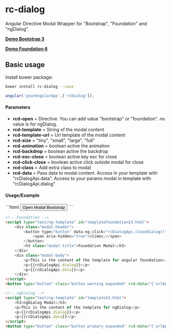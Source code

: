 # rc-dialog

Angular Directive Modal Wrapper for "Bootstrap", "Foundation" and "ngDialog". 

**[Demo Bootstrap 3][]**

**[Demo Foundation 6][]**

Basic usage
---------------
Install bower package:
```bash
bower install rc-dialog --save
```

```javascript
angular('yourAngularApp',['rcDialog']);
```

<h4>Parameters</h4>

- **rcd-open** = Directive. You can add value "bootstrap" or "foundation". no value is for ngDialog.
- **rcd-template** = String of the modal content
- **rcd-template-url** = Url template of the modal content
- **rcd-size** = "tiny", "small", "large", "full"
- **rcd-animation** = boolean active the animation
- **rcd-backdrop** = boolean active the backdrop
- **rcd-esc-close** = boolean active key esc for close
- **rcd-click-close** = boolean active click outside modal for close
- **rcd-class** = Add extra class to modal 
- **rcd-data** = Pass data to modal content. 
  Access in your template with "rcDialogApi.data". 
  Access to your params modal in template with "rcDialogApi.dialog"


<h4>Usage/Example</h4>
```html
<!-- Bootstrap -->
<script type="text/ng-template" id="templateBootstrapId.html">
    <div class="modal-header">
        <button type="button" data-ng-click="rcDialogApi.closeDialog()" class="close" aria-label="Close">
            <span aria-hidden="true">&times;</span>
        </button>
        <h3 class="modal-title">Bootstrap Modal</h3>
    </div>
    <div class="modal-body">
        <p>This is the content of the template for angular bootstrap</p>
        <p>{{rcDialogApi.dialog}}</p>
        <p>{{rcDialogApi.data}}</p>
    </div>
</script>
<button type="button" class="btn btn-warning btn-block" rcd-data="{'urlApi':'http://api.com'}" rcd-open="bootstrap" rcd-template-url="templateBootstrapId.html" rcd-backdrop="true">Open Modal Bootstrap</button>
```

```html
<!-- Foundation -->
<script type="text/ng-template" id="templateFoundationId.html">
    <div class="modal-header">
        <button type="button" data-ng-click="rcDialogApi.closeDialog()" class="close-button" aria-label="Close reveal" >
            <span aria-hidden="true">&times;</span>
        </button>
        <h3 class="modal-title">Foundation Modal</h3>
    </div>
    <div class="modal-body">
        <p>This is the content of the template for angular foundation</p>
        <p>{{rcDialogApi.dialog}}</p>
        <p>{{rcDialogApi.data}}</p>
    </div>
</script>
<button type="button" class="button warning expanded" rcd-data="{'urlApi':'http://api.com'}" rcd-open="foundation" rcd-template-url="templateFoundationId.html" rcd-backdrop="true">Open Modal Foundation</button>
```

```html
<!-- ngDialog -->
<script type="text/ng-template" id="templateId.html">
    <h3>ngDialog Modal</h3>
    <p>This is the content of the template for ngDialog</p>
    <p>{{rcDialogApi.dialog}}</p>
    <p>{{rcDialogApi.data}}</p>
</script>
<button type="button" class="button primary expanded" rcd-data="{'urlApi':'http://api.com'}" rcd-open rcd-template-url="templateId.html" rcd-backdrop="true">Open ngDialog</button>
```


[Demo Bootstrap 3]: http://redcastor.github.io/rc-dialog/demo/bs.html
[Demo Foundation 6]: http://redcastor.github.io/rc-dialog/demo/zf.html
